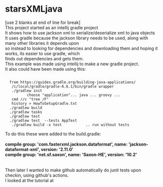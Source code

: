 # starsXMLjava  
[use 2 blanks at end of line for break]  
This project started as an intellij gradle project  
It shows how to use jackson xml to serialize/deserialize xml to java objects  
It uses gradle because the jackson library needs to be used, along with many other libraries it depends upon  
so instead to looking for dependencies and downloading them and hoping it works, its easier to use gradle, which  
finds out dependencies and gets them.  
This example was made using intellij to make a new gradle project.  
It also could have been made using this:  

<code style="white-space: pre;">
  from https://guides.gradle.org/building-java-applications/   
   /c/local/gradle/gradle-6.6.1/bin/gradle wrapper    
   ./gradlew init    
          choose "application"... java ... groovy ...    
   cmd //c "tree /F"     
   history > HowToSetupGradle.txt  
  ./gradlew build  
  ./gradlew tasks  
  ./gradlew test  
  ./gradlew test  --tests AppTest  
   ./gradlew build -x test           .. run without tests  
</code>  
  
To do this these were added to the build.gradle:  
<br/><b>compile group: 'com.fasterxml.jackson.dataformat', name: 'jackson-dataformat-xml', version: '2.11.0'  
compile group: 'net.sf.saxon', name: 'Saxon-HE', version: '10.2'</b>  
<br/>  
Then later I wanted to make github automatically do junit tests upon checkin, using github's actions.  
I looked at the tutorial at   
